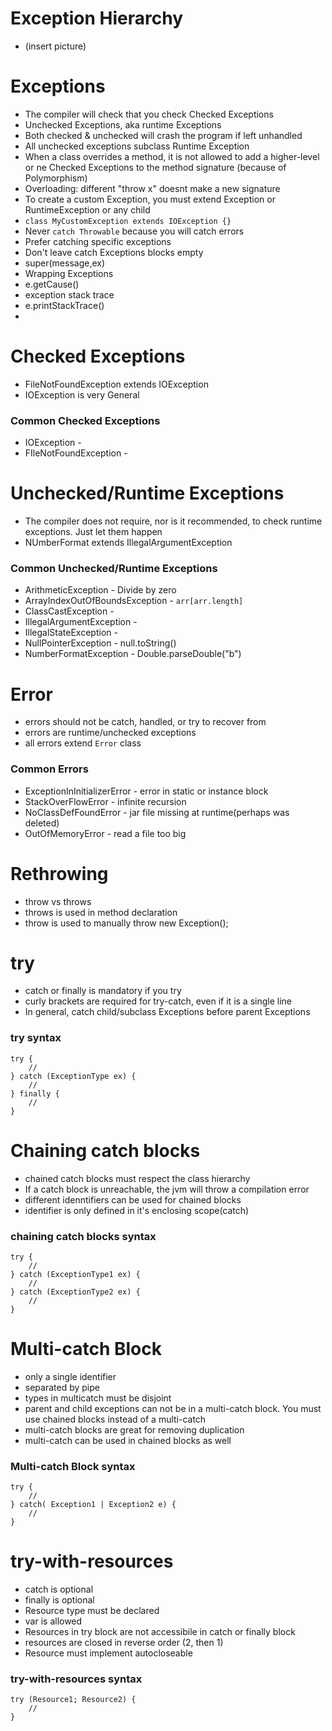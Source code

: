 # Exception Hierarchy
- (insert picture)

# Exceptions
- The compiler will check that you check Checked Exceptions
- Unchecked Exceptions, aka runtime Exceptions
- Both checked & unchecked will crash the program if left unhandled
- All unchecked exceptions subclass Runtime Exception
- When a class overrides a method, it is not allowed to add a higher-level or ne Checked Exceptions to the method signature (because of Polymorphism)
- Overloading: different "throw x" doesnt make a new signature
- To create a custom Exception, you must extend Exception or RuntimeException or any child
- `class MyCustomException extends IOException {}`
- Never `catch Throwable` because you will catch errors
- Prefer catching specific exceptions
- Don't leave catch Exceptions blocks empty
- super(message,ex)
- Wrapping Exceptions
- e.getCause()
- exception stack trace
- e.printStackTrace()
-

# Checked Exceptions
- FileNotFoundException extends IOException
- IOException is very General
### Common Checked Exceptions
- IOException                       -
- FIleNotFoundException             -

# Unchecked/Runtime Exceptions
- The compiler does not require, nor is it recommended, to check runtime exceptions. Just let them happen
- NUmberFormat extends IllegalArgumentException
### Common Unchecked/Runtime Exceptions
- ArithmeticException               - Divide by zero
- ArrayIndexOutOfBoundsException    - `arr[arr.length]`
- ClassCastException                -
- IllegalArgumentException          -
- IllegalStateException             -
- NullPointerException              - null.toString()
- NumberFormatException             - Double.parseDouble("b")


# Error
- errors should not be catch, handled, or try to recover from
- errors are runtime/unchecked exceptions
- all errors extend `Error` class

### Common Errors
- ExceptionInInitializerError       - error in static or instance block
- StackOverFlowError                - infinite recursion
- NoClassDefFoundError              - jar file missing at runtime(perhaps was deleted)
- OutOfMemoryError                  - read a file too big

# Rethrowing
- throw vs throws
- throws is used in method declaration
- throw is used to manually throw new Exception();


# try
- catch or finally is mandatory if you try
- curly brackets are required for try-catch, even if it is a single line
- In general, catch child/subclass Exceptions before parent Exceptions

### try syntax
```
try { 
    //
} catch (ExceptionType ex) {
    //
} finally {
    //
}
```


# Chaining catch blocks
- chained catch blocks must respect the class hierarchy
- If a catch block is unreachable, the jvm will throw a compilation error
- different idenntifiers can be used for chained blocks
- identifier is only defined in it's enclosing scope(catch)

### chaining catch blocks syntax
```
try {
    //
} catch (ExceptionType1 ex) {
    //
} catch (ExceptionType2 ex) {
    //
}
```

# Multi-catch Block
- only a single identifier
- separated by pipe
- types in multicatch must be disjoint
- parent and child exceptions can not be in a multi-catch block. You must use chained blocks instead of a multi-catch
- multi-catch blocks are great for removing duplication
- multi-catch can be used in chained blocks as well
### Multi-catch Block syntax
```
try {
    //
} catch( Exception1 | Exception2 e) {
    //
}
```

# try-with-resources
- catch is optional
- finally is optional
- Resource type must be declared
- var is allowed
- Resources in try block are not accessibile in catch or finally block
- resources are closed in reverse order (2, then 1)
- Resource must implement autocloseable

### try-with-resources syntax
```
try (Resource1; Resource2) {
    //
}
```

